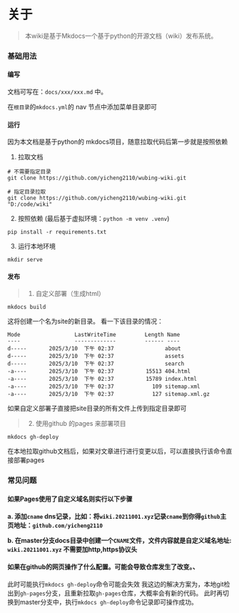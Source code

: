 # 关于

> 本wiki是基于Mkdocs一个基于python的开源文档（wiki）发布系统。

### 基础用法

#### 编写

文档可写在：`docs/xxx/xxx.md` 中。

在`根目录`的`mkdocs.yml`的 nav 节点中添加菜单目录即可

#### 运行

因为本文档是基于python的 mkdocs项目，随意拉取代码后第一步就是按照依赖

1. 拉取文档
``` shell
# 不需要指定目录
git clone https://github.com/yicheng2110/wubing-wiki.git

# 指定目录拉取
git clone https://github.com/yicheng2110/wubing-wiki.git "D:/code/wiki"
```

2. 按照依赖 (最后基于虚拟环境：`python -m venv .venv`)
``` shell
pip install -r requirements.txt
```

3. 运行本地环境
``` shel
mkdir serve
```

#### 发布

> 1. 自定义部署（生成html）
``` shell
mkdocs build
```

这将创建一个名为site的新目录。 看一下该目录的情况：
``` shell
Mode                 LastWriteTime         Length Name
----                 -------------         ------ ----
d-----       2025/3/10  下午 02:37                about
d-----       2025/3/10  下午 02:37                assets
d-----       2025/3/10  下午 02:37                search
-a----       2025/3/10  下午 02:37          15513 404.html
-a----       2025/3/10  下午 02:37          15789 index.html
-a----       2025/3/10  下午 02:37            109 sitemap.xml
-a----       2025/3/10  下午 02:37            127 sitemap.xml.gz
```

如果自定义部署子直接把site目录的所有文件上传到指定目录即可

> 2. 使用github 的pages 来部署项目
```shell
mkdocs gh-deploy
```
在本地拉取github文档后，如果对文章进行进行变更以后，可以直接执行该命令直接部署pages

### 常见问题
#### 如果Pages使用了自定义域名则实行以下步骤 

**a. 添加`cname` dns记录，比如：将`wiki.20211001.xyz`记录`cname`到你得`github`主页地址：`github.com/yicheng2110`**

**b. 在master分支docs目录中创建一个`CNAME`文件，文件内容就是自定义域名地址: `wiki.20211001.xyz` 不需要加http,https协议头**

#### 如果在github的网页操作了什么配置。可能会导致仓库发生了改变。、

此时可能执行`mkdocs gh-deploy`命令可能会失效
我这边的解决方案为，本地git检出到`gh-pages`分支，且重新拉取`gh-pages`仓库，大概率会有新的代码。
此时再切换到master分支中，执行`mkdocs gh-deploy`命令记录即可操作成功。